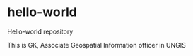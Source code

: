 # hello-world
Hello-world repository

This is GK, Associate Geospatial Information officer in UNGIS
